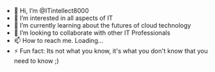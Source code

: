 - 👋 Hi, I’m @ITintellect8000
- 👀 I’m interested in all aspects of IT
- 🌱 I’m currently learning about the futures of cloud technology
- 💞️ I’m looking to collaborate with other IT Professionals
- 📫 How to reach me. Loading...
- ⚡ Fun fact: Its not what you know, it's what you don't know that you need to know ;)

<!---
ITintellect8000/ITintellect8000 is a ✨ special ✨ repository because its `README.md` (this file) appears on your GitHub profile.
You can click the Preview link to take a look at your changes.
--->
